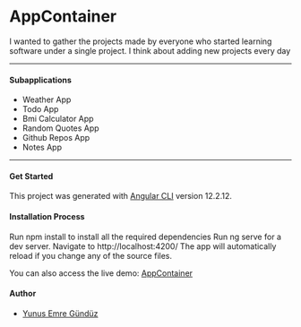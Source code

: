# AppContainer
I wanted to gather the projects made by everyone who started learning software under a single project. I think about adding new projects every day<hr>
#### Subapplications
- Weather App
- Todo App
- Bmi Calculator App
- Random Quotes App
- Github Repos App
- Notes App

------------


#### Get Started
This project was generated with [Angular CLI](https://github.com/angular/angular-cli) version 12.2.12.

#### Installation Process
Run npm install to install all the required dependencies
Run ng serve for a dev server. Navigate to http://localhost:4200/
The app will automatically reload if you change any of the source files.

You can also access the live demo:  <a href="https://app-container.netlify.app" target="_blank">AppContainer</a>
#### Author
- [Yunus Emre Gündüz](https://github.com/yemregunduz)

